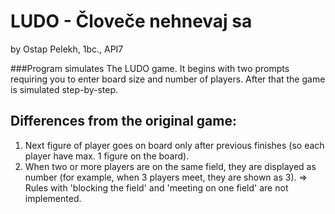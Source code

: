 
# LUDO - Človeče nehnevaj sa
by Ostap Pelekh, 1bc., API7

###Program simulates The LUDO game.
It begins with two prompts requiring you to enter board size and number of players.
After that the game is simulated step-by-step.

## Differences from the original game:
1. Next figure of player goes on board only after previous finishes (so each player have max. 1 figure on the board).
2. When two or more players are on the same field, they are displayed as number (for example, when 3 players meet, they are shown as 3).
=> Rules with 'blocking the field' and 'meeting on one field' are not implemented.
